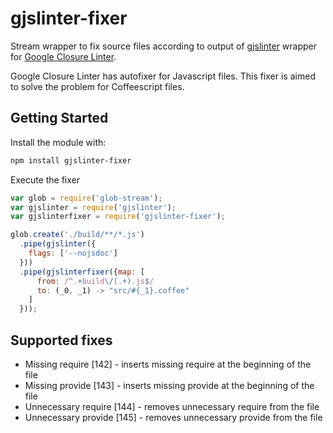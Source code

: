 # gjslinter-fixer

Stream wrapper to fix source files according to output of [gjslinter](https://github.com/gobie/gjslinter) wrapper for [Google Closure Linter](https://developers.google.com/closure/utilities/).

Google Closure Linter has autofixer for Javascript files. This fixer is aimed to solve the problem for Coffeescript files.

## Getting Started
Install the module with:
```bash
npm install gjslinter-fixer
```

Execute the fixer
```javascript
var glob = require('glob-stream');
var gjslinter = require('gjslinter');
var gjslinterfixer = require('gjslinter-fixer');

glob.create('./build/**/*.js')
  .pipe(gjslinter({
    flags: ['--nojsdoc']
  }))
  .pipe(gjslinterfixer({map: [
      from: /^.+build\/(.+).js$/
      to: (_0, _1) -> "src/#{_1}.coffee"
    ]
  }));
```

## Supported fixes
* Missing require [142] - inserts missing require at the beginning of the file
* Missing provide [143] - inserts missing provide at the beginning of the file
* Unnecessary require [144] - removes unnecessary require from the file
* Unnecessary provide [145] - removes unnecessary provide from the file

